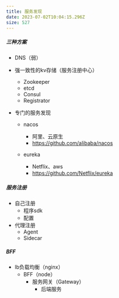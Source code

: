 ```yaml
---
title: 服务发现
date: 2023-07-02T10:04:15.296Z
size: 527
---
```

##### 三种方案

- DNS（弱）
- 强一致性的kv存储（服务注册中心）
  - Zookeeper
  - etcd
  - Consul
  - Registrator

- 专门的服务发现

  - nacos

    - 阿里、云原生
    - https://github.com/alibaba/nacos

  - eureka

    - Netflix、aws
    - https://github.com/Netflix/eureka

    

##### 服务注册

- 自己注册
  - 程序sdk
  - 配置
- 代理注册
  - Agent
  - Sidecar



##### BFF

- lb负载均衡（nginx）
  - BFF（node）
    - 服务网关（Gateway）
      - 后端服务

